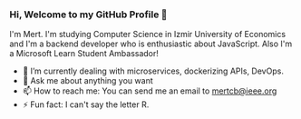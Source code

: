 ### Hi, Welcome to my GitHub Profile 👋

I'm Mert. I'm studying Computer Science in Izmir University of Economics and I'm a backend developer who is enthusiastic about JavaScript. Also I'm a Microsoft Learn Student Ambassador! 

- 🌱 I’m currently dealing with microservices, dockerizing APIs, DevOps.
- 💬 Ask me about anything you want
- 📫 How to reach me: You can send me an email to [mertcb@ieee.org](mailto://mertcb@ieee.org)
- ⚡ Fun fact: I can't say the letter R.

